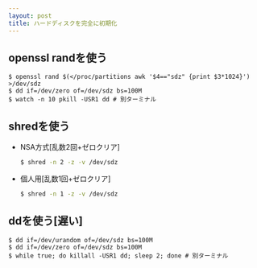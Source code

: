 ```yaml
---
layout: post
title: ハードディスクを完全に初期化
---
```


## openssl randを使う

    $ openssl rand $(</proc/partitions awk '$4=="sdz" {print $3*1024}') >/dev/sdz
    $ dd if=/dev/zero of=/dev/sdz bs=100M
    $ watch -n 10 pkill -USR1 dd # 別ターミナル

## shredを使う
- NSA方式[乱数2回+ゼロクリア]

  ```Bash
  $ shred -n 2 -z -v /dev/sdz
  ```

- 個人用[乱数1回+ゼロクリア]

  ```Bash
  $ shred -n 1 -z -v /dev/sdz
  ```

## ddを使う[遅い]

    $ dd if=/dev/urandom of=/dev/sdz bs=100M
    $ dd if=/dev/zero of=/dev/sdz bs=100M
    $ while true; do killall -USR1 dd; sleep 2; done # 別ターミナル
